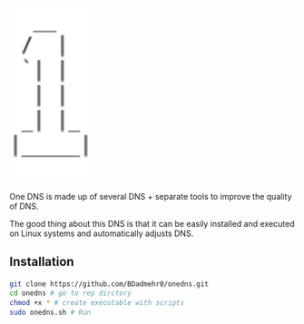 <p>
    <a href="#">
        <img width="150" src="https://github.com/BDadmehr0/onedns/blob/main/logo.png" alt="onedns Logo">
    </a>
</p>

One DNS is made up of several DNS + separate tools to improve the quality of DNS.

The good thing about this DNS is that it can be easily installed and executed on Linux systems and automatically adjusts DNS.

## Installation


```bash
git clone https://github.com/BDadmehr0/onedns.git
cd onedns # go to rep dirctory
chmod +x * # create executable with scripts
sudo onedns.sh # Run
```
